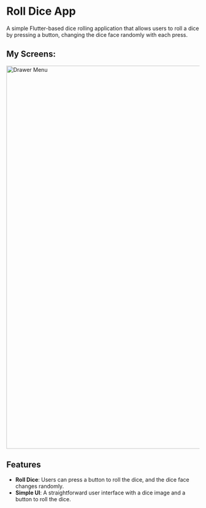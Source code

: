 # Roll Dice App

A simple Flutter-based dice rolling application that allows users to roll a dice by pressing a button, changing the dice face randomly with each press.

## My Screens:
  <img src="assets/1.jpg" alt="Drawer Menu" width="999"/>


## Features

- **Roll Dice**: Users can press a button to roll the dice, and the dice face changes randomly.
- **Simple UI**: A straightforward user interface with a dice image and a button to roll the dice.